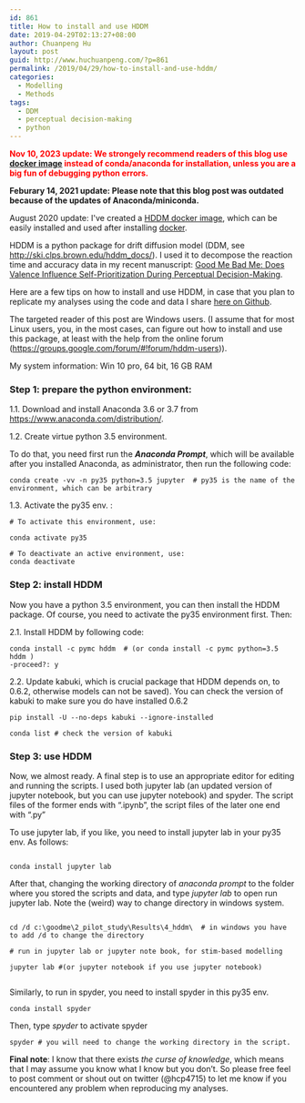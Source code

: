 ```yaml
---
id: 861
title: How to install and use HDDM
date: 2019-04-29T02:13:27+08:00
author: Chuanpeng Hu
layout: post
guid: http://www.huchuanpeng.com/?p=861
permalink: /2019/04/29/how-to-install-and-use-hddm/
categories:
  - Modelling
  - Methods
tags:
  - DDM
  - perceptual decision-making
  - python
---
```


**<span style="color:red">
Nov 10, 2023 update: We strongely recommend readers of this blog use [docker image](https://hub.docker.com/r/hcp4715/hddm) instead of conda/anaconda for installation, unless you are a big fun of debugging python errors.
</span>**

**Feburary 14, 2021 update: Please note that this blog post was outdated because of the updates of Anaconda/miniconda.**

August 2020 update: I've created a [HDDM docker image](https://hub.docker.com/r/hcp4715/hddm), which can be easily installed and used after installing [docker](https://www.docker.com/).

HDDM is a python package for drift diffusion model (DDM, see http://ski.clps.brown.edu/hddm_docs/). I used it to decompose the reaction time and accuracy data in my recent manuscript: <a rel="noreferrer noopener" aria-label="Good Me Bad Me: Does Valence Influence Self-Prioritization During Perceptual Decision-Making (opens in a new tab)" href="https://psyarxiv.com/9fczh" target="_blank">Good Me Bad Me: Does Valence Influence Self-Prioritization During Perceptual Decision-Making</a>.

Here are a few tips on how to install and use HDDM, in case that you plan to replicate my analyses using the code and data I share <a rel="noreferrer noopener" aria-label="here on Github (opens in a new tab)" href="https://github.com/hcp4715/moralSelf_ddm" target="_blank">here on Github</a>. 

The targeted reader of this post are Windows users. (I assume that for most Linux users, you, in the most cases, can figure out how to install and use this package, at least with the help from the online forum (https://groups.google.com/forum/#!forum/hddm-users)). 

My system information: Win 10 pro, 64 bit, 16 GB RAM

### Step 1: prepare the python environment: 

1.1. Download and install Anaconda 3.6 or 3.7 from https://www.anaconda.com/distribution/.

1.2. Create virtue python 3.5 environment.

To do that, you need first run the **_Anaconda Prompt_**, which will be available after you installed Anaconda, as administrator, then run the following code: 

<pre class="wp-block-code"><code>conda create -vv -n py35 python=3.5 jupyter  # py35 is the name of the environment, which can be arbitrary </code></pre>

1.3. Activate the py35 env. :

<pre class="wp-block-code"><code># To activate this environment, use:

conda activate py35

# To deactivate an active environment, use:
conda deactivate</code></pre>

### **Step 2: install HDDM**  


Now you have a python 3.5 environment, you can then install the HDDM package. Of course, you need to activate the py35 environment first. Then:

2.1. Install HDDM by following code:

<pre class="wp-block-code"><code>conda install -c pymc hddm  # (or conda install -c pymc python=3.5 hddm )
-proceed?: y</code></pre>

2.2. Update kabuki, which is crucial package that HDDM depends on, to 0.6.2, otherwise models can not be saved). You can check the version of kabuki to make sure you do have installed 0.6.2

<pre class="wp-block-code"><code>pip install -U --no-deps kabuki --ignore-installed

conda list # check the version of kabuki </code></pre>

### **Step 3: use HDDM**

Now, we almost ready. A final step is to use an appropriate editor for editing and running the scripts. I used both jupyter lab (an updated version of jupyter notebook, but you can use jupyter notebook) and spyder. The script files of the former ends with &#8220;.ipynb&#8221;, the script files of the later one end with &#8220;.py&#8221;

To use jupyter lab, if you like, you need to install jupyter lab in your py35 env. As follows:

<pre class="wp-block-code"><code>
conda install jupyter lab
</code></pre>

After that, changing the working directory of _anaconda prompt_ to the folder where you stored the scripts and data, and type _jupyter lab_ to open run jupyter lab. Note the (weird) way to change directory in windows system.

<pre class="wp-block-code"><code>
cd /d c:\goodme\2_pilot_study\Results\4_hddm\  # in windows you have to add /d to change the directory

# run in jupyter lab or jupyter note book, for stim-based modelling

jupyter lab #(or jupyter notebook if you use jupyter notebook)

</code></pre>

Similarly, to run in spyder, you need to install spyder in this py35 env.&nbsp; 

<pre class="wp-block-code"><code>conda install spyder</code></pre>

Then, type _spyder_ to activate spyder

<pre class="wp-block-code"><code>spyder # you will need to change the working directory in the script.</code></pre>

**Final note**: I know that there exists _the curse of knowledge_, which means that I may assume you know what I know but you don&#8217;t. So please free feel to post comment or shout out on twitter (@hcp4715) to let me know if you encountered any problem when reproducing my analyses.